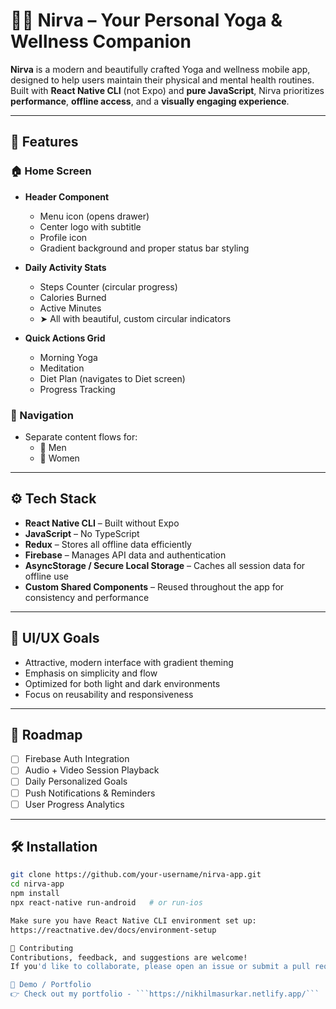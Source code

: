 # 🧘‍♀️ Nirva – Your Personal Yoga & Wellness Companion

**Nirva** is a modern and beautifully crafted Yoga and wellness mobile app, designed to help users maintain their physical and mental health routines. Built with **React Native CLI** (not Expo) and **pure JavaScript**, Nirva prioritizes **performance**, **offline access**, and a **visually engaging experience**.

---

## 📱 Features

### 🏠 Home Screen
- **Header Component**
  - Menu icon (opens drawer)
  - Center logo with subtitle
  - Profile icon
  - Gradient background and proper status bar styling

- **Daily Activity Stats**
  - Steps Counter (circular progress)
  - Calories Burned
  - Active Minutes  
  - ➤ All with beautiful, custom circular indicators

- **Quick Actions Grid**
  - Morning Yoga
  - Meditation
  - Diet Plan (navigates to Diet screen)
  - Progress Tracking

### 🧭 Navigation
- Separate content flows for:
  - 👨 Men
  - 👩 Women

---

## ⚙️ Tech Stack

- **React Native CLI** – Built without Expo
- **JavaScript** – No TypeScript
- **Redux** – Stores all offline data efficiently
- **Firebase** – Manages API data and authentication
- **AsyncStorage / Secure Local Storage** – Caches all session data for offline use
- **Custom Shared Components** – Reused throughout the app for consistency and performance

---

## 🎨 UI/UX Goals

- Attractive, modern interface with gradient theming
- Emphasis on simplicity and flow
- Optimized for both light and dark environments
- Focus on reusability and responsiveness

---

## 📌 Roadmap

- [ ] Firebase Auth Integration
- [ ] Audio + Video Session Playback
- [ ] Daily Personalized Goals
- [ ] Push Notifications & Reminders
- [ ] User Progress Analytics

---

## 🛠️ Installation

```bash
git clone https://github.com/your-username/nirva-app.git
cd nirva-app
npm install
npx react-native run-android   # or run-ios

Make sure you have React Native CLI environment set up:
https://reactnative.dev/docs/environment-setup

🤝 Contributing
Contributions, feedback, and suggestions are welcome!
If you'd like to collaborate, please open an issue or submit a pull request.

🔗 Demo / Portfolio
👉 Check out my portfolio - ```https://nikhilmasurkar.netlify.app/```

